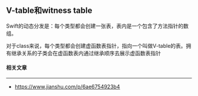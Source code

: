 ## V-table和witness table

Swift的动态分发是：每个类型都会创建一张表，表内是一个包含了方法指针的数组。

对于class来说，每个类型都会创建虚函数表指针，指向一个叫做V-table的表。拥有继承关系的子类会在虚函数表内通过继承顺序去展示虚函数表指针







#### 相关文章

----

- https://www.jianshu.com/p/6ae6754923b4

